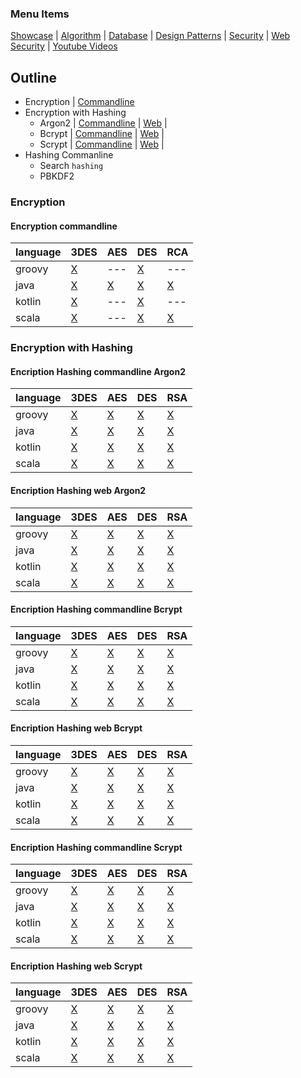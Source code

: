 
### Menu Items
[Showcase](PROJECT.md) | [Algorithm](PROJECT-ALGORYTHMES.md) | [Database](PROJECT-DATABASE.md) | [Design Patterns](PROJECT-DESIGN-PATTERNS.md) | [Security](PROJECT-SECURITY.md) | [Web Security](PROJECT-WEB.md) | [Youtube Videos](PROJECT-YOUTUBE.md)

## Outline
- Encryption
  | [Commandline](#encryption-commandline)
- Encryption with Hashing
    - Argon2
        | [Commandline](#encription-hashing-commandline-argon2) |
        [Web](#encription-hashing-web-argon2) |
    - Bcrypt
        | [Commandline](#encription-hashing-commandline-bcrypt) |
        [Web](#encription-hashing-web-bcrypt) |
    - Scrypt
        | [Commandline](#encription-hashing-commandline-scrypt) |
        [Web](#encription-hashing-web-scrypt) |
- Hashing Commanline
    - Search `hashing`
    - PBKDF2

### Encryption

#### Encryption commandline
| language | 3DES | AES | DES | RCA |
| -------- | ---- | --- | --- | --- |
| groovy | [X](https://github.com/bearddan2000?tab=repositories&q=groovy-cli-triple-des) | --- | [X](https://github.com/bearddan2000?tab=repositories&q=groovy-cli-des) | --- |
| java | [X](https://github.com/bearddan2000?tab=repositories&q=java-cli-triple-des) | [X](https://github.com/bearddan2000?tab=repositories&q=java-cli-aes) | [X](https://github.com/bearddan2000?tab=repositories&q=java-cli-des) | [X](https://github.com/bearddan2000?tab=repositories&q=java-cli-rca) |
| kotlin | [X](https://github.com/bearddan2000?tab=repositories&q=kotlin-cli-triple-des) | --- | [X](https://github.com/bearddan2000?tab=repositories&q=kotlin-cli-des) | --- |
| scala | [X](https://github.com/bearddan2000?tab=repositories&q=scala-cli-triple-des-encrypt) | --- | [X](https://github.com/bearddan2000?tab=repositories&q=scala-cli-des-encrypt) | [X](https://github.com/bearddan2000?tab=repositories&q=scala-cli-rsa-encrypt) |

### Encryption with Hashing

#### Encription Hashing commandline Argon2
| language | 3DES | AES | DES | RSA |
| -------- | ---- | --- | --- | --- |
| groovy | [X](https://github.com/bearddan2000?tab=repositories&q=groovy-cli-triple-des-argon2) | [X](https://github.com/bearddan2000?tab=repositories&q=groovy-cli-aes-argon2) | [X](https://github.com/bearddan2000?tab=repositories&q=groovy-cli-des-argon2) | [X](https://github.com/bearddan2000?tab=repositories&q=groovy-cli-rsa-argon2) |
| java | [X](https://github.com/bearddan2000?tab=repositories&q=java-cli-triple-des-argon2) | [X](https://github.com/bearddan2000?tab=repositories&q=java-cli-aes-argon2) | [X](https://github.com/bearddan2000?tab=repositories&q=java-cli-des-argon2) | [X](https://github.com/bearddan2000?tab=repositories&q=java-cli-rsa-argon2) |
| kotlin | [X](https://github.com/bearddan2000?tab=repositories&q=kotlin-cli-triple-des-argon2) | [X](https://github.com/bearddan2000?tab=repositories&q=kotlin-cli-aes-argon2) | [X](https://github.com/bearddan2000?tab=repositories&q=kotlin-cli-des-argon2) | [X](https://github.com/bearddan2000?tab=repositories&q=kotlin-cli-rsa-argon2) |
| scala | [X](https://github.com/bearddan2000?tab=repositories&q=scala-cli-triple-des-argon2) | [X](https://github.com/bearddan2000?tab=repositories&q=scala-cli-aes-argon2) | [X](https://github.com/bearddan2000?tab=repositories&q=scala-cli-des-argon2) | [X](https://github.com/bearddan2000?tab=repositories&q=scala-cli-rsa-argon2) |

#### Encription Hashing web Argon2
| language | 3DES | AES | DES | RSA |
| -------- | ---- | --- | --- | --- |
| groovy | [X](https://github.com/bearddan2000?tab=repositories&q=groovy-web-3des-argon2) | [X](https://github.com/bearddan2000?tab=repositories&q=groovy-web-aes-argon2) | [X](https://github.com/bearddan2000?tab=repositories&q=groovy-web-des-argon2) | [X](https://github.com/bearddan2000?tab=repositories&q=groovy-web-rsa-argon2) |
| java | [X](https://github.com/bearddan2000?tab=repositories&q=java-web-3des-argon2) | [X](https://github.com/bearddan2000?tab=repositories&q=java-web-aes-argon2) | [X](https://github.com/bearddan2000?tab=repositories&q=java-web-des-argon2) | [X](https://github.com/bearddan2000?tab=repositories&q=java-web-rsa-argon2) |
| kotlin | [X](https://github.com/bearddan2000?tab=repositories&q=kotlin-web-3des-argon2) | [X](https://github.com/bearddan2000?tab=repositories&q=kotlin-web-aes-argon2) | [X](https://github.com/bearddan2000?tab=repositories&q=kotlin-web-des-argon2) | [X](https://github.com/bearddan2000?tab=repositories&q=kotlin-web-rsa-argon2) |
| scala | [X](https://github.com/bearddan2000?tab=repositories&q=scala-web-3des-argon2) | [X](https://github.com/bearddan2000?tab=repositories&q=scala-web-aes-argon2) | [X](https://github.com/bearddan2000?tab=repositories&q=scala-web-des-argon2) | [X](https://github.com/bearddan2000?tab=repositories&q=scala-web-rsa-argon2) |

#### Encription Hashing commandline Bcrypt
| language | 3DES | AES | DES | RSA |
| -------- | ---- | --- | --- | --- |
| groovy | [X](https://github.com/bearddan2000?tab=repositories&q=groovy-cli-triple-des-bcrypt) | [X](https://github.com/bearddan2000?tab=repositories&q=groovy-cli-aes-bcrypt) | [X](https://github.com/bearddan2000?tab=repositories&q=groovy-cli-des-bcrypt) | [X](https://github.com/bearddan2000?tab=repositories&q=groovy-cli-rsa-bcrypt) |
| java | [X](https://github.com/bearddan2000?tab=repositories&q=java-cli-triple-des-bcrypt) | [X](https://github.com/bearddan2000?tab=repositories&q=java-cli-aes-bcrypt) | [X](https://github.com/bearddan2000?tab=repositories&q=java-cli-des-bcrypt) | [X](https://github.com/bearddan2000?tab=repositories&q=java-cli-rsa-bcrypt) |
| kotlin | [X](https://github.com/bearddan2000?tab=repositories&q=kotlin-cli-triple-des-bcrypt) | [X](https://github.com/bearddan2000?tab=repositories&q=kotlin-cli-aes-bcrypt) | [X](https://github.com/bearddan2000?tab=repositories&q=kotlin-cli-des-bcrypt) | [X](https://github.com/bearddan2000?tab=repositories&q=kotlin-cli-rsa-bcrypt) |
| scala | [X](https://github.com/bearddan2000?tab=repositories&q=scala-cli-triple-des-bcrypt) | [X](https://github.com/bearddan2000?tab=repositories&q=scala-cli-aes-bcrypt) | [X](https://github.com/bearddan2000?tab=repositories&q=scala-cli-des-bcrypt) | [X](https://github.com/bearddan2000?tab=repositories&q=scala-cli-rsa-bcrypt) |

#### Encription Hashing web Bcrypt
| language | 3DES | AES | DES | RSA |
| -------- | ---- | --- | --- | --- |
| groovy | [X](https://github.com/bearddan2000?tab=repositories&q=groovy-web-3des-bcrypt) | [X](https://github.com/bearddan2000?tab=repositories&q=groovy-web-aes-bcrypt) | [X](https://github.com/bearddan2000?tab=repositories&q=groovy-web-des-bcrypt) | [X](https://github.com/bearddan2000?tab=repositories&q=groovy-web-rsa-bcrypt) |
| java | [X](https://github.com/bearddan2000?tab=repositories&q=java-web-3des-bcrypt) | [X](https://github.com/bearddan2000?tab=repositories&q=java-web-aes-bcrypt) | [X](https://github.com/bearddan2000?tab=repositories&q=java-web-des-bcrypt) | [X](https://github.com/bearddan2000?tab=repositories&q=java-web-rsa-bcrypt) |
| kotlin | [X](https://github.com/bearddan2000?tab=repositories&q=kotlin-web-3des-bcrypt) | [X](https://github.com/bearddan2000?tab=repositories&q=kotlin-web-aes-bcrypt) | [X](https://github.com/bearddan2000?tab=repositories&q=kotlin-web-des-bcrypt) | [X](https://github.com/bearddan2000?tab=repositories&q=kotlin-web-rsa-bcrypt) |
| scala | [X](https://github.com/bearddan2000?tab=repositories&q=scala-web-3des-bcrypt) | [X](https://github.com/bearddan2000?tab=repositories&q=scala-web-aes-bcrypt) | [X](https://github.com/bearddan2000?tab=repositories&q=scala-web-des-bcrypt) | [X](https://github.com/bearddan2000?tab=repositories&q=scala-web-rsa-bcrypt) |

#### Encription Hashing commandline Scrypt
| language | 3DES | AES | DES | RSA |
| -------- | ---- | --- | --- | --- |
| groovy | [X](https://github.com/bearddan2000?tab=repositories&q=groovy-cli-triple-des-scrypt) | [X](https://github.com/bearddan2000?tab=repositories&q=groovy-cli-aes-scrypt) | [X](https://github.com/bearddan2000?tab=repositories&q=groovy-cli-des-scrypt) | [X](https://github.com/bearddan2000?tab=repositories&q=groovy-cli-rsa-scrypt) |
| java | [X](https://github.com/bearddan2000?tab=repositories&q=java-cli-triple-des-scrypt) | [X](https://github.com/bearddan2000?tab=repositories&q=java-cli-aes-scrypt) | [X](https://github.com/bearddan2000?tab=repositories&q=java-cli-des-scrypt) | [X](https://github.com/bearddan2000?tab=repositories&q=java-cli-rsa-scrypt) |
| kotlin | [X](https://github.com/bearddan2000?tab=repositories&q=kotlin-cli-triple-des-scrypt) | [X](https://github.com/bearddan2000?tab=repositories&q=kotlin-cli-aes-scrypt) | [X](https://github.com/bearddan2000?tab=repositories&q=kotlin-cli-des-scrypt) | [X](https://github.com/bearddan2000?tab=repositories&q=kotlin-cli-rsa-scrypt) |
| scala | [X](https://github.com/bearddan2000?tab=repositories&q=scala-cli-triple-des-scrypt) | [X](https://github.com/bearddan2000?tab=repositories&q=scala-cli-aes-scrypt) | [X](https://github.com/bearddan2000?tab=repositories&q=scala-cli-des-scrypt) | [X](https://github.com/bearddan2000?tab=repositories&q=scala-cli-rsa-scrypt) |

#### Encription Hashing web Scrypt
| language | 3DES | AES | DES | RSA |
| -------- | ---- | --- | --- | --- |
| groovy | [X](https://github.com/bearddan2000?tab=repositories&q=groovy-web-3des-scrypt) | [X](https://github.com/bearddan2000?tab=repositories&q=groovy-web-aes-scrypt) | [X](https://github.com/bearddan2000?tab=repositories&q=groovy-web-des-scrypt) | [X](https://github.com/bearddan2000?tab=repositories&q=groovy-web-rsa-scrypt) |
| java | [X](https://github.com/bearddan2000?tab=repositories&q=java-web-3des-scrypt) | [X](https://github.com/bearddan2000?tab=repositories&q=java-web-aes-scrypt) | [X](https://github.com/bearddan2000?tab=repositories&q=java-web-des-scrypt) | [X](https://github.com/bearddan2000?tab=repositories&q=java-web-rsa-scrypt) |
| kotlin | [X](https://github.com/bearddan2000?tab=repositories&q=kotlin-web-3des-scrypt) | [X](https://github.com/bearddan2000?tab=repositories&q=kotlin-web-aes-scrypt) | [X](https://github.com/bearddan2000?tab=repositories&q=kotlin-web-des-scrypt) | [X](https://github.com/bearddan2000?tab=repositories&q=kotlin-web-rsa-scrypt) |
| scala | [X](https://github.com/bearddan2000?tab=repositories&q=scala-web-3des-scrypt) | [X](https://github.com/bearddan2000?tab=repositories&q=scala-web-aes-scrypt) | [X](https://github.com/bearddan2000?tab=repositories&q=scala-web-des-scrypt) | [X](https://github.com/bearddan2000?tab=repositories&q=scala-web-rsa-scrypt) |
